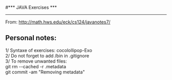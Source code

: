 #*** JAVA Exercises ***
***********************

From: http://math.hws.edu/eck/cs124/javanotes7/

## **Personal notes:**  
1/ Syntaxe of exercises: cocolollipop-Exo  
2/ Do not forget to add /bin in .gitignore  
3/ To remove unwanted files:  
git rm --cached -r .metadata  
git commit -am "Removing metadata"  

